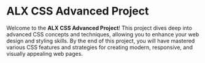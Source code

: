 # ALX CSS Advanced Project

Welcome to the **ALX CSS Advanced Project**! This project dives deep into advanced CSS concepts and techniques, allowing you to enhance your web design and styling skills. By the end of this project, you will have mastered various CSS features and strategies for creating modern, responsive, and visually appealing web pages.